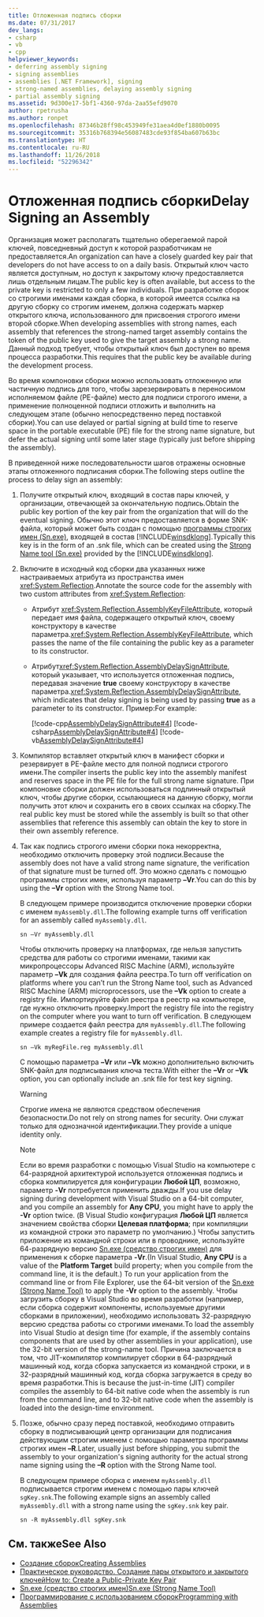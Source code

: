 ```yaml
---
title: Отложенная подпись сборки
ms.date: 07/31/2017
dev_langs:
- csharp
- vb
- cpp
helpviewer_keywords:
- deferring assembly signing
- signing assemblies
- assemblies [.NET Framework], signing
- strong-named assemblies, delaying assembly signing
- partial assembly signing
ms.assetid: 9d300e17-5bf1-4360-97da-2aa55efd9070
author: rpetrusha
ms.author: ronpet
ms.openlocfilehash: 87346b28ff98c453949fe31aea4d0ef1880b0095
ms.sourcegitcommit: 35316b768394e56087483cde93f854ba607b63bc
ms.translationtype: HT
ms.contentlocale: ru-RU
ms.lasthandoff: 11/26/2018
ms.locfileid: "52296342"
---
```

# <a name="delay-signing-an-assembly"></a><span data-ttu-id="3d4e1-102">Отложенная подпись сборки</span><span class="sxs-lookup"><span data-stu-id="3d4e1-102">Delay Signing an Assembly</span></span>
<span data-ttu-id="3d4e1-103">Организация может располагать тщательно оберегаемой парой ключей, повседневный доступ к которой разработчикам не предоставляется.</span><span class="sxs-lookup"><span data-stu-id="3d4e1-103">An organization can have a closely guarded key pair that developers do not have access to on a daily basis.</span></span> <span data-ttu-id="3d4e1-104">Открытый ключ часто является доступным, но доступ к закрытому ключу предоставляется лишь отдельным лицам.</span><span class="sxs-lookup"><span data-stu-id="3d4e1-104">The public key is often available, but access to the private key is restricted to only a few individuals.</span></span> <span data-ttu-id="3d4e1-105">При разработке сборок со строгими именами каждая сборка, в которой имеется ссылка на другую сборку со строгим именем, должна содержать маркер открытого ключа, использованного для присвоения строгого имени второй сборке.</span><span class="sxs-lookup"><span data-stu-id="3d4e1-105">When developing assemblies with strong names, each assembly that references the strong-named target assembly contains the token of the public key used to give the target assembly a strong name.</span></span> <span data-ttu-id="3d4e1-106">Данный подход требует, чтобы открытый ключ был доступен во время процесса разработки.</span><span class="sxs-lookup"><span data-stu-id="3d4e1-106">This requires that the public key be available during the development process.</span></span>  
  
 <span data-ttu-id="3d4e1-107">Во время компоновки сборки можно использовать отложенную или частичную подпись для того, чтобы зарезервировать в переносимом исполняемом файле (PE-файле) место для подписи строгого имени, а применение полноценной подписи отложить и выполнить на следующем этапе (обычно непосредственно перед поставкой сборки).</span><span class="sxs-lookup"><span data-stu-id="3d4e1-107">You can use delayed or partial signing at build time to reserve space in the portable executable (PE) file for the strong name signature, but defer the actual signing until some later stage (typically just before shipping the assembly).</span></span>  
  
 <span data-ttu-id="3d4e1-108">В приведенной ниже последовательности шагов отражены основные этапы отложенного подписания сборки.</span><span class="sxs-lookup"><span data-stu-id="3d4e1-108">The following steps outline the process to delay sign an assembly:</span></span>  
  
1.  <span data-ttu-id="3d4e1-109">Получите открытый ключ, входящий в состав пары ключей, у организации, отвечающей за окончательную подпись.</span><span class="sxs-lookup"><span data-stu-id="3d4e1-109">Obtain the public key portion of the key pair from the organization that will do the eventual signing.</span></span> <span data-ttu-id="3d4e1-110">Обычно этот ключ предоставляется в форме SNK-файла, который может быть создан с помощью [программы строгих имен (Sn.exe)](../../../docs/framework/tools/sn-exe-strong-name-tool.md), входящей в состав [!INCLUDE[winsdklong](../../../includes/winsdklong-md.md)].</span><span class="sxs-lookup"><span data-stu-id="3d4e1-110">Typically this key is in the form of an .snk file, which can be created using the [Strong Name tool (Sn.exe)](../../../docs/framework/tools/sn-exe-strong-name-tool.md) provided by the [!INCLUDE[winsdklong](../../../includes/winsdklong-md.md)].</span></span>  
  
2.  <span data-ttu-id="3d4e1-111">Включите в исходный код сборки два указанных ниже настраиваемых атрибута из пространства имен <xref:System.Reflection>.</span><span class="sxs-lookup"><span data-stu-id="3d4e1-111">Annotate the source code for the assembly with two custom attributes from <xref:System.Reflection>:</span></span>  
  
    -   <span data-ttu-id="3d4e1-112">Атрибут <xref:System.Reflection.AssemblyKeyFileAttribute>, который передает имя файла, содержащего открытый ключ, своему конструктору в качестве параметра.</span><span class="sxs-lookup"><span data-stu-id="3d4e1-112"><xref:System.Reflection.AssemblyKeyFileAttribute>, which passes the name of the file containing the public key as a parameter to its constructor.</span></span>  
  
    -   <span data-ttu-id="3d4e1-113">Атрибут<xref:System.Reflection.AssemblyDelaySignAttribute>, который указывает, что используется отложенная подпись, передавая значение **true** своему конструктору в качестве параметра.</span><span class="sxs-lookup"><span data-stu-id="3d4e1-113"><xref:System.Reflection.AssemblyDelaySignAttribute>, which indicates that delay signing is being used by passing **true** as a parameter to its constructor.</span></span> <span data-ttu-id="3d4e1-114">Пример:</span><span class="sxs-lookup"><span data-stu-id="3d4e1-114">For example:</span></span>  
  
         [!code-cpp[AssemblyDelaySignAttribute#4](../../../samples/snippets/cpp/VS_Snippets_CLR/AssemblyDelaySignAttribute/cpp/source2.cpp#4)]
         [!code-csharp[AssemblyDelaySignAttribute#4](../../../samples/snippets/csharp/VS_Snippets_CLR/AssemblyDelaySignAttribute/cs/source2.cs#4)]
         [!code-vb[AssemblyDelaySignAttribute#4](../../../samples/snippets/visualbasic/VS_Snippets_CLR/AssemblyDelaySignAttribute/vb/source2.vb#4)]  
  
3.  <span data-ttu-id="3d4e1-115">Компилятор вставляет открытый ключ в манифест сборки и резервирует в PE-файле место для полной подписи строгого имени.</span><span class="sxs-lookup"><span data-stu-id="3d4e1-115">The compiler inserts the public key into the assembly manifest and reserves space in the PE file for the full strong name signature.</span></span> <span data-ttu-id="3d4e1-116">При компоновке сборки должен использоваться подлинный открытый ключ, чтобы другие сборки, ссылающиеся на данную сборку, могли получить этот ключ и сохранить его в своих ссылках на сборку.</span><span class="sxs-lookup"><span data-stu-id="3d4e1-116">The real public key must be stored while the assembly is built so that other assemblies that reference this assembly can obtain the key to store in their own assembly reference.</span></span>  
  
4.  <span data-ttu-id="3d4e1-117">Так как подпись строгого имени сборки пока некорректна, необходимо отключить проверку этой подписи.</span><span class="sxs-lookup"><span data-stu-id="3d4e1-117">Because the assembly does not have a valid strong name signature, the verification of that signature must be turned off.</span></span> <span data-ttu-id="3d4e1-118">Это можно сделать с помощью программы строгих имен, используя параметр **–Vr**.</span><span class="sxs-lookup"><span data-stu-id="3d4e1-118">You can do this by using the **–Vr** option with the Strong Name tool.</span></span>  
  
     <span data-ttu-id="3d4e1-119">В следующем примере производится отключение проверки сборки с именем `myAssembly.dll`.</span><span class="sxs-lookup"><span data-stu-id="3d4e1-119">The following example turns off verification for an assembly called `myAssembly.dll`.</span></span>  
  
    ```  
    sn –Vr myAssembly.dll  
    ```  
  
     <span data-ttu-id="3d4e1-120">Чтобы отключить проверку на платформах, где нельзя запустить средства для работы со строгими именами, такими как микропроцессоры Advanced RISC Machine (ARM), используйте параметр **–Vk** для создания файла реестра.</span><span class="sxs-lookup"><span data-stu-id="3d4e1-120">To turn off verification on platforms where you can’t run the Strong Name tool, such as Advanced RISC Machine (ARM) microprocessors, use the **–Vk** option to create a registry file.</span></span> <span data-ttu-id="3d4e1-121">Импортируйте файл реестра в реестр на компьютере, где нужно отключить проверку.</span><span class="sxs-lookup"><span data-stu-id="3d4e1-121">Import the registry file into the registry on the computer where you want to turn off verification.</span></span> <span data-ttu-id="3d4e1-122">В следующем примере создается файл реестра для `myAssembly.dll`.</span><span class="sxs-lookup"><span data-stu-id="3d4e1-122">The following example creates a registry file for `myAssembly.dll`.</span></span>  
  
    ```  
    sn –Vk myRegFile.reg myAssembly.dll  
    ```  
  
     <span data-ttu-id="3d4e1-123">С помощью параметра **–Vr** или **–Vk** можно дополнительно включить SNK-файл для подписывания ключа теста.</span><span class="sxs-lookup"><span data-stu-id="3d4e1-123">With either the **–Vr** or **–Vk** option, you can optionally include an .snk file for test key signing.</span></span>  
  
    > [!WARNING]
    > <span data-ttu-id="3d4e1-124">Строгие имена не являются средством обеспечения безопасности.</span><span class="sxs-lookup"><span data-stu-id="3d4e1-124">Do not rely on strong names for security.</span></span> <span data-ttu-id="3d4e1-125">Они служат только для однозначной идентификации.</span><span class="sxs-lookup"><span data-stu-id="3d4e1-125">They provide a unique identity only.</span></span>
  
    > [!NOTE]
    >  <span data-ttu-id="3d4e1-126">Если во время разработки с помощью Visual Studio на компьютере с 64-разрядной архитектурой используется отложенная подпись и сборка компилируется для конфигурации **Любой ЦП**, возможно, параметр **-Vr** потребуется применить дважды.</span><span class="sxs-lookup"><span data-stu-id="3d4e1-126">If you use delay signing during development with Visual Studio on a 64-bit computer, and you compile an assembly for **Any CPU**, you might have to apply the **-Vr** option twice.</span></span> <span data-ttu-id="3d4e1-127">(В Visual Studio конфигурация **Любой ЦП** является значением свойства сборки **Целевая платформа**; при компиляции из командной строки это параметр по умолчанию.) Чтобы запустить приложение из командной строки или в проводнике, используйте 64-разрядную версию [Sn.exe (средство строгих имен)](../../../docs/framework/tools/sn-exe-strong-name-tool.md) для применения к сборке параметра **-Vr**.</span><span class="sxs-lookup"><span data-stu-id="3d4e1-127">(In Visual Studio, **Any CPU** is a value of the **Platform Target** build property; when you compile from the command line, it is the default.) To run your application from the command line or from File Explorer, use the 64-bit version of the [Sn.exe (Strong Name Tool)](../../../docs/framework/tools/sn-exe-strong-name-tool.md) to apply the **-Vr** option to the assembly.</span></span> <span data-ttu-id="3d4e1-128">Чтобы загрузить сборку в Visual Studio во время разработки (например, если сборка содержит компоненты, используемые другими сборками в приложении), необходимо использовать 32-разрядную версию средства работы со строгими именами.</span><span class="sxs-lookup"><span data-stu-id="3d4e1-128">To load the assembly into Visual Studio at design time (for example, if the assembly contains components that are used by other assemblies in your application), use the 32-bit version of the strong-name tool.</span></span> <span data-ttu-id="3d4e1-129">Причина заключается в том, что JIT-компилятор компилирует сборки в 64-разрядный машинный код, когда сборка запускается из командной строки, и в 32-разрядный машинный код, когда сборка загружается в среду во время разработки.</span><span class="sxs-lookup"><span data-stu-id="3d4e1-129">This is because the just-in-time (JIT) compiler compiles the assembly to 64-bit native code when the assembly is run from the command line, and to 32-bit native code when the assembly is loaded into the design-time environment.</span></span>  
  
5.  <span data-ttu-id="3d4e1-130">Позже, обычно сразу перед поставкой, необходимо отправить сборку в подписывающий центр организации для подписания действующим строгим именем с помощью параметра программы строгих имен **–R**.</span><span class="sxs-lookup"><span data-stu-id="3d4e1-130">Later, usually just before shipping, you submit the assembly to your organization's signing authority for the actual strong name signing using the **–R** option with the Strong Name tool.</span></span>  
  
     <span data-ttu-id="3d4e1-131">В следующем примере сборка с именем `myAssembly.dll` подписывается строгим именем с помощью пары ключей `sgKey.snk`.</span><span class="sxs-lookup"><span data-stu-id="3d4e1-131">The following example signs an assembly called `myAssembly.dll` with a strong name using the `sgKey.snk` key pair.</span></span>  
  
    ```  
    sn -R myAssembly.dll sgKey.snk  
    ```  
  
## <a name="see-also"></a><span data-ttu-id="3d4e1-132">См. также</span><span class="sxs-lookup"><span data-stu-id="3d4e1-132">See Also</span></span>  
- [<span data-ttu-id="3d4e1-133">Создание сборок</span><span class="sxs-lookup"><span data-stu-id="3d4e1-133">Creating Assemblies</span></span>](../../../docs/framework/app-domains/create-assemblies.md)  
- [<span data-ttu-id="3d4e1-134">Практическое руководство. Создание пары открытого и закрытого ключей</span><span class="sxs-lookup"><span data-stu-id="3d4e1-134">How to: Create a Public-Private Key Pair</span></span>](../../../docs/framework/app-domains/how-to-create-a-public-private-key-pair.md)  
- [<span data-ttu-id="3d4e1-135">Sn.exe (средство строгих имен)</span><span class="sxs-lookup"><span data-stu-id="3d4e1-135">Sn.exe (Strong Name Tool)</span></span>](../../../docs/framework/tools/sn-exe-strong-name-tool.md)  
- [<span data-ttu-id="3d4e1-136">Программирование с использованием сборок</span><span class="sxs-lookup"><span data-stu-id="3d4e1-136">Programming with Assemblies</span></span>](../../../docs/framework/app-domains/programming-with-assemblies.md)
